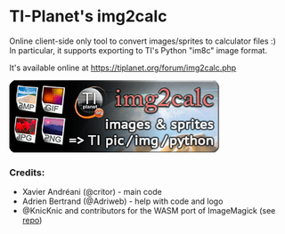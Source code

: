 # TI-Planet's img2calc

Online client-side only tool to convert images/sprites to calculator files :)  
In particular, it supports exporting to TI's Python "im8c" image format.

It's available online at https://tiplanet.org/forum/img2calc.php

[![logo](logo.png)](https://tiplanet.org/forum/img2calc.php)


### Credits:
 * Xavier Andréani (@critor) - main code
 * Adrien Bertrand (@Adriweb) - help with code and logo
 * @KnicKnic and contributors for the WASM port of ImageMagick (see [repo](https://github.com/knicknic/WASM-ImageMagick))
